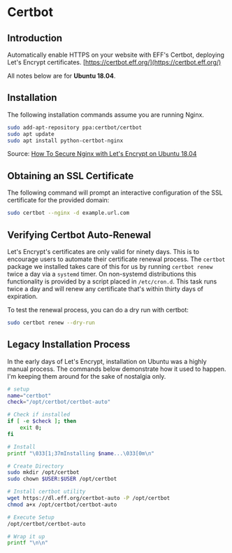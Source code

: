 # Certbot

## Introduction

Automatically enable HTTPS on your website with EFF's Certbot, deploying Let's Encrypt certificates. [https://certbot.eff.org/](https://certbot.eff.org/)

All notes below are for **Ubuntu 18.04**.

## Installation

The following installation commands assume you are running Nginx.

```bash
sudo add-apt-repository ppa:certbot/certbot
sudo apt update
sudo apt install python-certbot-nginx
```

Source: [How To Secure Nginx with Let's Encrypt on Ubuntu 18.04](https://www.digitalocean.com/community/tutorials/how-to-secure-nginx-with-let-s-encrypt-on-ubuntu-18-04)

## Obtaining an SSL Certificate

The following command will prompt an interactive configuration of the SSL certificate for the provided domain:

```bash
sudo certbot --nginx -d example.url.com
```

## Verifying Certbot Auto-Renewal

Let's Encrypt's certificates are only valid for ninety days. This is to encourage users to automate their certificate renewal process. The `certbot` package we installed takes care of this for us by running `certbot renew` twice a day via a `systemd` timer. On non-systemd distributions this functionality is provided by a script placed in `/etc/cron.d`. This task runs twice a day and will renew any certificate that's within thirty days of expiration.

To test the renewal process, you can do a dry run with certbot:

```bash
sudo certbot renew --dry-run
```

## Legacy Installation Process

In the early days of Let's Encrypt, installation on Ubuntu was a highly manual process. The commands below demonstrate how it used to happen. I'm keeping them around for the sake of nostalgia only.

```bash
# setup
name="certbot"
check="/opt/certbot/certbot-auto"

# Check if installed
if [ -e $check ]; then
    exit 0;
fi

# Install
printf "\033[1;37mInstalling $name...\033[0m\n"

# Create Directory
sudo mkdir /opt/certbot
sudo chown $USER:$USER /opt/certbot

# Install certbot utility
wget https://dl.eff.org/certbot-auto -P /opt/certbot
chmod a+x /opt/certbot/certbot-auto

# Execute Setup
/opt/certbot/certbot-auto

# Wrap it up
printf "\n\n"
```
